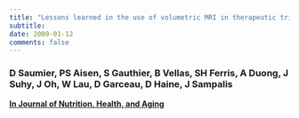 ```yaml
---
title: "Lessons learned in the use of volumetric MRI in therapeutic trials in Alzheimer's disease: the ALZHEMED (Tramiprosate) experience"
subtitle: 
date: 2009-01-12
comments: false
---
```


### D Saumier, PS Aisen, S Gauthier, B Vellas, SH Ferris, A Duong, J Suhy, J Oh, W Lau, D Garceau, D Haine, J Sampalis

[**In Journal of Nutrition, Health, and Aging**](http://www.springerlink.com/index/N84T73U556L22J27.pdf)


